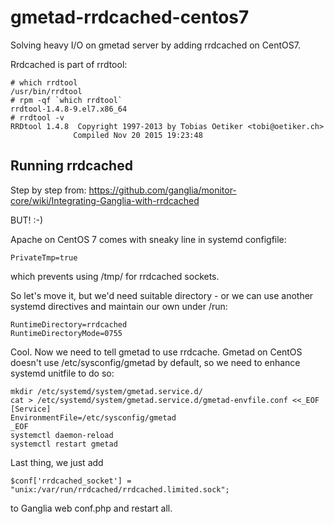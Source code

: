 # gmetad-rrdcached-centos7
Solving heavy I/O on gmetad server by adding rrdcached on CentOS7.

Rrdcached is part of rrdtool:
```
# which rrdtool
/usr/bin/rrdtool
# rpm -qf `which rrdtool`
rrdtool-1.4.8-9.el7.x86_64
# rrdtool -v
RRDtool 1.4.8  Copyright 1997-2013 by Tobias Oetiker <tobi@oetiker.ch>
              Compiled Nov 20 2015 19:23:48
```

## Running rrdcached
Step by step from:
https://github.com/ganglia/monitor-core/wiki/Integrating-Ganglia-with-rrdcached

BUT! :-)

Apache on CentOS 7 comes with sneaky line in systemd configfile:
```
PrivateTmp=true
```
which prevents using /tmp/ for rrdcached sockets. 

So let's move it, but we'd need suitable directory - or we can use another systemd directives and maintain our own under /run:
```
RuntimeDirectory=rrdcached
RuntimeDirectoryMode=0755
```

Cool. Now we need to tell gmetad to use rrdcache. Gmetad on CentOS doesn't use /etc/sysconfig/gmetad by default, so we need to enhance systemd unitfile to do so: 
```
mkdir /etc/systemd/system/gmetad.service.d/
cat > /etc/systemd/system/gmetad.service.d/gmetad-envfile.conf <<_EOF
[Service]
EnvironmentFile=/etc/sysconfig/gmetad
_EOF
systemctl daemon-reload
systemctl restart gmetad
```

Last thing, we just add 
```
$conf['rrdcached_socket'] = "unix:/var/run/rrdcached/rrdcached.limited.sock";
```
to Ganglia web conf.php and restart all. 

